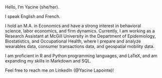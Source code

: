 Hello, I’m Yacine (she/her).

I speak English and French.

I hold an M.A. in Economics and have a strong interest in behavioral science, labor economics, and firm dynamics. Currently, I am working as a Research Assistant at McGill University in the Department of Epidemiology, Biostatistics, and Occupational Health, where I prepare and analyze wearables data, consumer transactions data, and geospatial mobility data.

I am proficient in R and Python programming languages, and LaTeX, and am expanding my skills in Markdown and SQL.

Feel free to reach me on LinkedIn (@Yacine Lapointe)!


<!---
yacinelapointe/yacinelapointe is a ✨ special ✨ repository because its `README.md` (this file) appears on your GitHub profile.
You can click the Preview link to take a look at your changes.
--->
